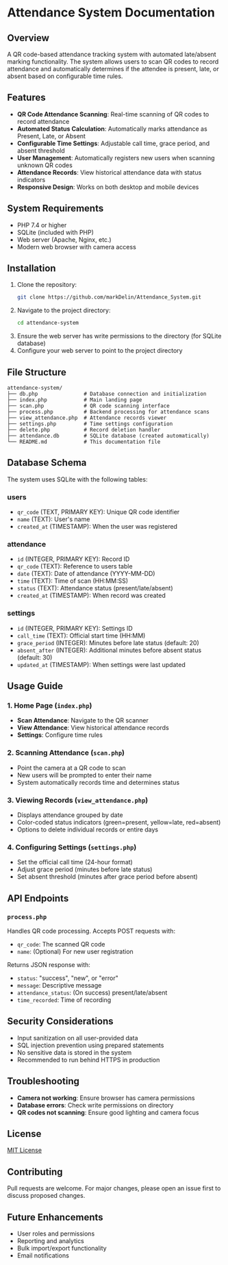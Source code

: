 # Attendance System Documentation

## Overview
A QR code-based attendance tracking system with automated late/absent marking functionality. The system allows users to scan QR codes to record attendance and automatically determines if the attendee is present, late, or absent based on configurable time rules.

## Features
- **QR Code Attendance Scanning**: Real-time scanning of QR codes to record attendance
- **Automated Status Calculation**: Automatically marks attendance as Present, Late, or Absent
- **Configurable Time Settings**: Adjustable call time, grace period, and absent threshold
- **User Management**: Automatically registers new users when scanning unknown QR codes
- **Attendance Records**: View historical attendance data with status indicators
- **Responsive Design**: Works on both desktop and mobile devices

## System Requirements
- PHP 7.4 or higher
- SQLite (included with PHP)
- Web server (Apache, Nginx, etc.)
- Modern web browser with camera access

## Installation
1. Clone the repository:
   ```bash
   git clone https://github.com/markDelin/Attendance_System.git
   ```
2. Navigate to the project directory:
   ```bash
   cd attendance-system
   ```
3. Ensure the web server has write permissions to the directory (for SQLite database)
4. Configure your web server to point to the project directory

## File Structure
```
attendance-system/
├── db.php               # Database connection and initialization
├── index.php            # Main landing page
├── scan.php             # QR code scanning interface
├── process.php          # Backend processing for attendance scans
├── view_attendance.php  # Attendance records viewer
├── settings.php         # Time settings configuration
├── delete.php           # Record deletion handler
├── attendance.db        # SQLite database (created automatically)
└── README.md            # This documentation file
```

## Database Schema
The system uses SQLite with the following tables:

### users
- `qr_code` (TEXT, PRIMARY KEY): Unique QR code identifier
- `name` (TEXT): User's name
- `created_at` (TIMESTAMP): When the user was registered

### attendance
- `id` (INTEGER, PRIMARY KEY): Record ID
- `qr_code` (TEXT): Reference to users table
- `date` (TEXT): Date of attendance (YYYY-MM-DD)
- `time` (TEXT): Time of scan (HH:MM:SS)
- `status` (TEXT): Attendance status (present/late/absent)
- `created_at` (TIMESTAMP): When record was created

### settings
- `id` (INTEGER, PRIMARY KEY): Settings ID
- `call_time` (TEXT): Official start time (HH:MM)
- `grace_period` (INTEGER): Minutes before late status (default: 20)
- `absent_after` (INTEGER): Additional minutes before absent status (default: 30)
- `updated_at` (TIMESTAMP): When settings were last updated

## Usage Guide

### 1. Home Page (`index.php`)
- **Scan Attendance**: Navigate to the QR scanner
- **View Attendance**: View historical attendance records
- **Settings**: Configure time rules

### 2. Scanning Attendance (`scan.php`)
- Point the camera at a QR code to scan
- New users will be prompted to enter their name
- System automatically records time and determines status

### 3. Viewing Records (`view_attendance.php`)
- Displays attendance grouped by date
- Color-coded status indicators (green=present, yellow=late, red=absent)
- Options to delete individual records or entire days

### 4. Configuring Settings (`settings.php`)
- Set the official call time (24-hour format)
- Adjust grace period (minutes before late status)
- Set absent threshold (minutes after grace period before absent)

## API Endpoints

### `process.php`
Handles QR code processing. Accepts POST requests with:
- `qr_code`: The scanned QR code
- `name`: (Optional) For new user registration

Returns JSON response with:
- `status`: "success", "new", or "error"
- `message`: Descriptive message
- `attendance_status`: (On success) present/late/absent
- `time_recorded`: Time of recording

## Security Considerations
- Input sanitization on all user-provided data
- SQL injection prevention using prepared statements
- No sensitive data is stored in the system
- Recommended to run behind HTTPS in production

## Troubleshooting
- **Camera not working**: Ensure browser has camera permissions
- **Database errors**: Check write permissions on directory
- **QR codes not scanning**: Ensure good lighting and camera focus

## License
[MIT License](LICENSE)

## Contributing
Pull requests are welcome. For major changes, please open an issue first to discuss proposed changes.

## Future Enhancements
- User roles and permissions
- Reporting and analytics
- Bulk import/export functionality
- Email notifications
